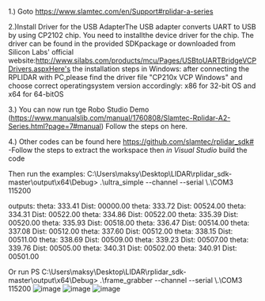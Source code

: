 1.) Goto https://www.slamtec.com/en/Support#rplidar-a-series


2.)Install Driver for the USB AdapterThe USB adapter converts UART to USB by using CP2102 chip. You need to installthe device driver for the chip. The driver can be found in the provided SDKpackage or downloaded from Silicon Labs' official website:http://www.silabs.com/products/mcu/Pages/USBtoUARTBridgeVCPDrivers.aspxHere's the installation steps in Windows: after connecting the RPLIDAR with PC,please find the driver file "CP210x VCP Windows" and choose correct operatingsystem version accordingly: x86 for 32-bit OS and x64 for 64-bitOS


3.) You can now run tge Robo Studio Demo (https://www.manualslib.com/manual/1760808/Slamtec-Rplidar-A2-Series.html?page=7#manual) Follow the steps on here. 

4.) Other codes can be found here https://github.com/slamtec/rplidar_sdk#
-Follow the steps to extract the workspace then *in Visual Studio* build the code


Then run the examples:
 C:\Users\maksy\Desktop\LIDAR\rplidar_sdk-master\output\x64\Debug> .\ultra_simple --channel --serial \\.\COM3 115200

outputs:
theta: 333.41 Dist: 00000.00
   theta: 333.72 Dist: 00524.00
   theta: 334.31 Dist: 00522.00
   theta: 334.86 Dist: 00522.00
   theta: 335.39 Dist: 00520.00
   theta: 335.93 Dist: 00518.00
   theta: 336.47 Dist: 00514.00
   theta: 337.08 Dist: 00512.00
   theta: 337.60 Dist: 00512.00
   theta: 338.15 Dist: 00511.00
   theta: 338.69 Dist: 00509.00
   theta: 339.23 Dist: 00507.00
   theta: 339.76 Dist: 00505.00
   theta: 340.31 Dist: 00502.00
   theta: 340.91 Dist: 00501.00


 Or run 
 PS C:\Users\maksy\Desktop\LIDAR\rplidar_sdk-master\output\x64\Debug> .\frame_grabber --channel --serial \\.\COM3 115200
 ![image](https://github.com/user-attachments/assets/4e7d72c5-d23b-4da7-8e91-74708e19280f)
![image](https://github.com/user-attachments/assets/ecfc34c5-d140-4cc0-9dee-d43addcaf5e7)
![image](https://github.com/user-attachments/assets/1681790f-390f-4b39-b114-ee5d021229e8)
